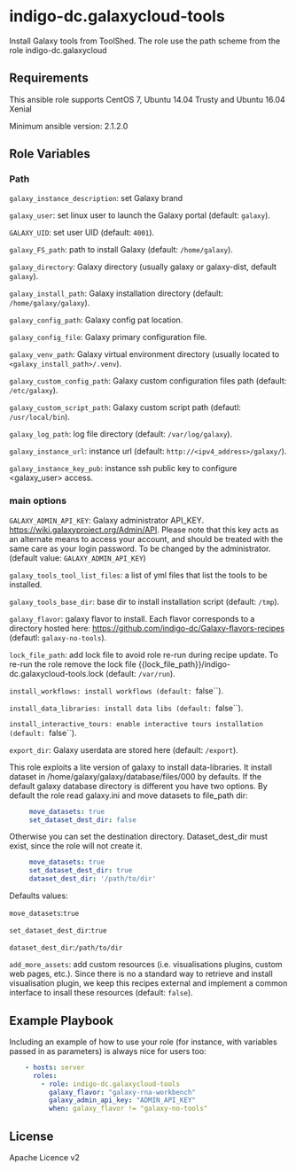 indigo-dc.galaxycloud-tools
===========================

Install Galaxy tools from ToolShed. The role use the path scheme from the role indigo-dc.galaxycloud 

Requirements
------------

This ansible role supports CentOS 7, Ubuntu 14.04 Trusty and Ubuntu 16.04 Xenial

Minimum ansible version: 2.1.2.0

Role Variables
--------------

### Path ###

``galaxy_instance_description``: set Galaxy brand

``galaxy_user``: set linux user to launch the Galaxy portal (default: ``galaxy``).

``GALAXY_UID``: set user UID (default: ``4001``).

``galaxy_FS_path``: path to install Galaxy (default: ``/home/galaxy``).

``galaxy_directory``: Galaxy directory (usually galaxy or galaxy-dist, default ``galaxy``).

``galaxy_install_path``: Galaxy installation directory (default: ``/home/galaxy/galaxy``).

``galaxy_config_path``: Galaxy config pat location.

``galaxy_config_file``: Galaxy primary configuration file.

``galaxy_venv_path``:  Galaxy virtual environment directory (usually located to ``<galaxy_install_path>/.venv``).

``galaxy_custom_config_path``: Galaxy custom configuration files path (default: ``/etc/galaxy``).

``galaxy_custom_script_path``: Galaxy custom script path (defautl: ``/usr/local/bin``).

``galaxy_log_path``: log file directory (default: ``/var/log/galaxy``).

``galaxy_instance_url``: instance url (default:  ``http://<ipv4_address>/galaxy/``).

``galaxy_instance_key_pub``: instance ssh public key to configure <galaxy_user> access.

### main options ###

``GALAXY_ADMIN_API_KEY``: Galaxy administrator API_KEY. https://wiki.galaxyproject.org/Admin/API. Please note that this key acts as an alternate means to access your account, and should be treated with the same care as your login password. To be changed by the administrator.(default value: ``GALAXY_ADMIN_API_KEY``)

``galaxy_tools_tool_list_files``: a list of yml files that list the tools to be installed.

``galaxy_tools_base_dir``: base dir to install installation script (default: ``/tmp``).

``galaxy_flavor``: galaxy flavor to install. Each flavor corresponds to a directory hosted here: https://github.com/indigo-dc/Galaxy-flavors-recipes (defautl: ``galaxy-no-tools``).

``lock_file_path``: add lock file to avoid role re-run during recipe update. To re-run the role remove the lock file {{lock_file_path}}/indigo-dc.galaxycloud-tools.lock (default: ``/var/run``).

``install_workflows: install workflows (default: ``false``).

``install_data_libraries: install data libs (default: ``false``).

``install_interactive_tours: enable interactive tours installation (default: ``false``).

``export_dir``: Galaxy userdata are stored here (default: ``/export``).

This role exploits a lite version of galaxy to install data-libraries. It install dataset in /home/galaxy/galaxy/database/files/000 by defaults. 
If the default galaxy database directory is different you have two options. By default the role read galaxy.ini and move datasets to file_path dir:
```yaml
     move_datasets: true
     set_dataset_dest_dir: false
```

Otherwise you can set the destination directory. Dataset_dest_dir must exist, since the role will not create it.
```yaml
     move_datasets: true
     set_dataset_dest_dir: true
     dataset_dest_dir: '/path/to/dir'
```
Defaults values:

``move_datasets``:``true``

``set_dataset_dest_dir``:``true``

``dataset_dest_dir``:``/path/to/dir``

``add_more_assets``: add custom resources (i.e. visualisations plugins, custom web pages, etc.). Since there is no a standard way to retrieve and install visualisation plugin, we keep this recipes external and implement a common interface to insall these resources (default: ``false``).

Example Playbook
----------------

Including an example of how to use your role (for instance, with variables passed in as parameters) is always nice for users too:

```yaml
    - hosts: server
      roles:
        - role: indigo-dc.galaxycloud-tools
          galaxy_flavor: "galaxy-rna-workbench"
          galaxy_admin_api_key: "ADMIN_API_KEY"
          when: galaxy_flavor != "galaxy-no-tools"
```

License
-------

Apache Licence v2
